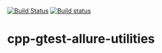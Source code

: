 [![Build Status](https://travis-ci.org/systelab/cpp-gtest-allure-utilities.svg?branch=master)](https://travis-ci.org/systelab/cpp-gtest-allure-utilities)
[![Build status](https://ci.appveyor.com/api/projects/status/aohs1di66maden7x?svg=true)](https://ci.appveyor.com/project/joaquimvila/cpp-gtest-allure-utilities)

# cpp-gtest-allure-utilities
